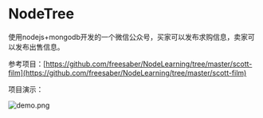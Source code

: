# NodeTree
使用nodejs+mongodb开发的一个微信公众号，买家可以发布求购信息，卖家可以发布出售信息。

参考项目：[https://github.com/freesaber/NodeLearning/tree/master/scott-film](https://github.com/freesaber/NodeLearning/tree/master/scott-film)

项目演示：

![demo.png](https://img2018.cnblogs.com/blog/221923/201908/221923-20190821154442094-1040190187.jpg "demo")
